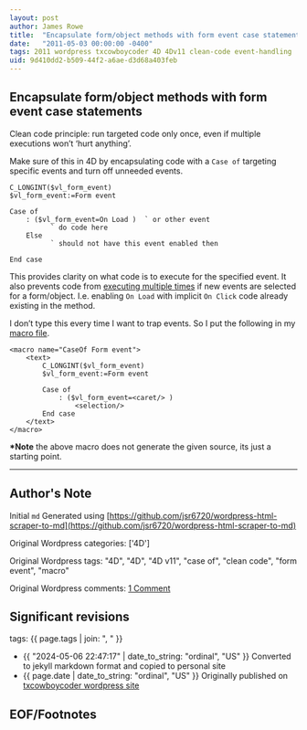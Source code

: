 ```yaml
---
layout: post
author: James Rowe
title:  "Encapsulate form/object methods with form event case statements"
date:   "2011-05-03 00:00:00 -0400"
tags: 2011 wordpress txcowboycoder 4D 4Dv11 clean-code event-handling
uid: 9d410dd2-b509-44f2-a6ae-d3d68a403feb
---
```



## Encapsulate form/object methods with form event case statements


Clean code principle: run targeted code only once, even if multiple executions won’t ‘hurt anything’.


Make sure of this in 4D by encapsulating code with a `Case of` targeting specific events and turn off unneeded events.



```
C_LONGINT($vl_form_event)
$vl_form_event:=Form event

Case of
	: ($vl_form_event=On Load )  ` or other event
		  ` do code here
	Else
		  ` should not have this event enabled then

End case

```

This provides clarity on what code is to execute for the specified event. It also prevents code from [executing multiple times](http://txcowboycoder.wordpress.com/2011/04/02/toggle-off-4d-form-events-for-easier-debugging/ "Toggle off 4D form events for easier debugging") if new events are selected for a form/object. I.e. enabling `On Load` with implicit `On Click` code already existing in the method.


I don’t type this every time I want to trap events. So I put the following in my [macro file](http://doc.4d.com/4Dv12.1/help/Title/en/page1034.html).



```
<macro name="CaseOf Form event">
	<text>
		C_LONGINT($vl_form_event)
		$vl_form_event:=Form event

		Case of
			: ($vl_form_event=<caret/> )
				<selection/>
		End case
	</text>
</macro>

```

**\*Note** the above macro does not generate the given source, its just a starting point.




---

## Author's Note

Initial `md` Generated using [https://github.com/jsr6720/wordpress-html-scraper-to-md](https://github.com/jsr6720/wordpress-html-scraper-to-md)

Original Wordpress categories: ['4D']

Original Wordpress tags: "4D", "4D", "4D v11", "case of", "clean code", "form event", "macro"

Original Wordpress comments: <a href="https://txcowboycoder.wordpress.com/2011/05/03/encapsulate-formobject-methods-with-form-event-case-statements/#comments">1 Comment</a>

## Significant revisions

tags: {{ page.tags | join: ", " }} <!-- todo move this somewhere -->

- {{ "2024-05-06 22:47:17" | date_to_string: "ordinal", "US" }} Converted to jekyll markdown format and copied to personal site
- {{ page.date | date_to_string: "ordinal", "US" }} Originally published on [txcowboycoder wordpress site](https://txcowboycoder.wordpress.com/2011/05/03/encapsulate-formobject-methods-with-form-event-case-statements/)

## EOF/Footnotes

